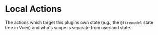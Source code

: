 # Local Actions

The actions which target this plugins own state (e.g., the `@firemodel` state tree in Vuex) and who's scope is separate from userland state.
